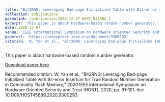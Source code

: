 ```yaml
---
title: "Bit2RNG: Leveraging Bad-page Initialized Table with Bit-error Insertion for True Random Number Generation in Commodity Flash Memory"
collection: publications
permalink: /publication/2020-12-07-HOST-BitRNG-1
excerpt: 'This paper is about hardware-based random number generator.'
date: 2020-12-07
venue: 'IEEE International Symposium on Hardware Oriented Security and Trust'
paperurl: 'https://ieeexplore.ieee.org/document/9300293'
citation: 'W. Yan et al., "Bit2RNG: Leveraging Bad-page Initialized Table with Bit-error Insertion for True Random Number Generation in Commodity Flash Memory," 2020 IEEE International Symposium on Hardware Oriented Security and Trust (HOST), 2020, pp. 91-101, doi: 10.1109/HOST45689.2020.9300293.'
---
```

This paper is about hardware-based random number generator.

[Download paper here](https://ieeexplore.ieee.org/document/9300293)

Recommended citation: W. Yan et al., "Bit2RNG: Leveraging Bad-page Initialized Table with Bit-error Insertion for True Random Number Generation in Commodity Flash Memory," 2020 IEEE International Symposium on Hardware Oriented Security and Trust (HOST), 2020, pp. 91-101, doi: 10.1109/HOST45689.2020.9300293.
